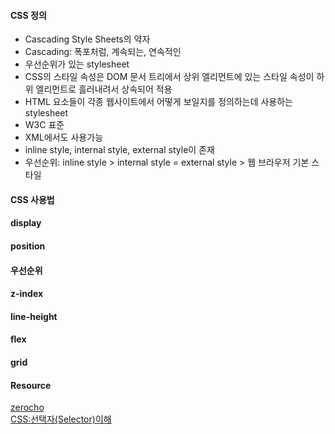 #### CSS 정의
- Cascading Style Sheets의 약자
- Cascading: 폭포처럼, 계속되는, 연속적인
- 우선순위가 있는 stylesheet
- CSS의 스타일 속성은 DOM 문서 트리에서 상위 엘리먼트에 있는 스타일 속성이 하위 엘리먼트로 흘러내려서 상속되어 적용
- HTML 요소들이 각종 웹사이트에서 어떻게 보일지를 정의하는데 사용하는 stylesheet
- W3C 표준
- XML에서도 사용가능
- inline style, internal style, external style이 존재
- 우선순위: inline style > internal style = external style > 웹 브라우저 기본 스타일

#### CSS 사용법

#### display
#### position
#### 우선순위
#### z-index
#### line-height
#### flex
#### grid

#### Resource
[zerocho](https://www.zerocho.com/category/CSS/post/5825b14baff5c7001827997b)</br>
[CSS:선택자(Selector)이해](https://www.nextree.co.kr/p8468/)</br>
